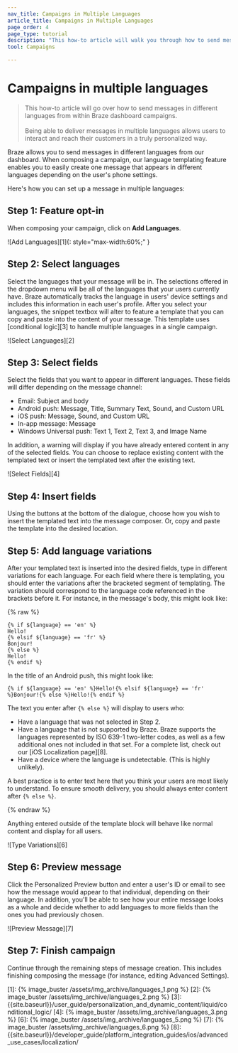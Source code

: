 ```yaml
---
nav_title: Campaigns in Multiple Languages
article_title: Campaigns in Multiple Languages
page_order: 4
page_type: tutorial
description: "This how-to article will walk you through how to send messages in different languages from within Braze dashboard campaigns."
tool: Campaigns

---
```


# Campaigns in multiple languages

> This how-to article will go over how to send messages in different languages from within Braze dashboard campaigns.
> <br>
> <br>
> Being able to deliver messages in multiple languages allows users to interact and reach their customers in a truly personalized way. 

Braze allows you to send messages in different languages from our dashboard. When composing a campaign, our language templating feature enables you to easily create one message that appears in different languages depending on the user's phone settings.

Here's how you can set up a message in multiple languages:

## Step 1: Feature opt-in

When composing your campaign, click on **Add Languages**.

![Add Languages][1]{: style="max-width:60%;" }

## Step 2: Select languages

Select the languages that your message will be in. The selections offered in the dropdown menu will be all of the languages that your users currently have. Braze automatically tracks the language in users' device settings and includes this information in each user's profile. After you select your languages, the snippet textbox will alter to feature a template that you can copy and paste into the content of your message. This template uses [conditional logic][3] to handle multiple languages in a single campaign.

![Select Languages][2]

## Step 3: Select fields

Select the fields that you want to appear in different languages. These fields will differ depending on the message channel:

- Email: Subject and body
- Android push: Message, Title, Summary Text, Sound, and Custom URL
- iOS push: Message, Sound, and Custom URL
- In-app message: Message
- Windows Universal push: Text 1, Text 2, Text 3, and Image Name

In addition, a warning will display if you have already entered content in any of the selected fields. You can choose to replace existing content with the templated text or insert the templated text after the existing text.

![Select Fields][4]

## Step 4: Insert fields

Using the buttons at the bottom of the dialogue, choose how you wish to insert the templated text into the message composer. Or, copy and paste the template into the desired location.

## Step 5: Add language variations

After your templated text is inserted into the desired fields, type in different variations for each language. For each field where there is templating, you should enter the variations after the bracketed segment of templating. The variation should correspond to the language code referenced in the brackets before it. For instance, in the message's body, this might look like:

{% raw %}

```liquid
{% if ${language} == 'en' %}
Hello!
{% elsif ${language} == 'fr' %}
Bonjour!
{% else %}
Hello!
{% endif %}
```

In the title of an Android push, this might look like:

```liquid
{% if ${language} == 'en' %}Hello!{% elsif ${language} == 'fr' %}Bonjour!{% else %}Hello!{% endif %}
```

The text you enter after `{% else %}` will display to users who:

- Have a language that was not selected in Step 2.
- Have a language that is not supported by Braze. Braze supports the languages represented by ISO 639-1 two-letter codes, as well as a few additional ones not included in that set. For a complete list, check out our [iOS Localization page][8].
- Have a device where the language is undetectable. (This is highly unlikely).

A best practice is to enter text here that you think your users are most likely to understand. To ensure smooth delivery, you should always enter content after `{% else %}`.

{% endraw %}

Anything entered outside of the template block will behave like normal content and display for all users.

![Type Variations][6]

## Step 6: Preview message

Click the Personalized Preview button and enter a user's ID or email to see how the message would appear to that individual, depending on their language. In addition, you'll be able to see how your entire message looks as a whole and decide whether to add languages to more fields than the ones you had previously chosen.

![Preview Message][7]

## Step 7: Finish campaign

Continue through the remaining steps of message creation. This includes finishing composing the message (for instance, editing Advanced Settings).

[1]: {% image_buster /assets/img_archive/languages_1.png %}
[2]: {% image_buster /assets/img_archive/languages_2.png %}
[3]: {{site.baseurl}}/user_guide/personalization_and_dynamic_content/liquid/conditional_logic/
[4]: {% image_buster /assets/img_archive/languages_3.png %}
[6]: {% image_buster /assets/img_archive/languages_5.png %}
[7]: {% image_buster /assets/img_archive/languages_6.png %}
[8]: {{site.baseurl}}/developer_guide/platform_integration_guides/ios/advanced_use_cases/localization/